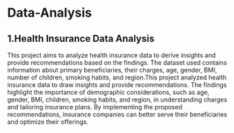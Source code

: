 # Data-Analysis

## 1.Health Insurance Data Analysis
This project aims to analyze health insurance data to derive insights and provide recommendations based on the findings. The dataset used contains information about primary beneficiaries, their charges, age, gender, BMI, number of children, smoking habits, and region.This project analyzed health insurance data to draw insights and provide recommendations. The findings highlight the importance of demographic considerations, such as age, gender, BMI, children, smoking habits, and region, in understanding charges and tailoring insurance plans. By implementing the proposed recommendations, insurance companies can better serve their beneficiaries and optimize their offerings.
